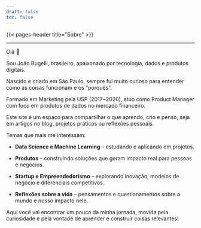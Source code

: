 ```yaml
---
draft: false
toc: false
---
```


{{< pages-header title="Sobre" >}}

---

Olá 👋

Sou João Bugelli, brasileiro, apaixonado por tecnologia, dados e produtos digitais.

Nascido e criado em São Paulo, sempre fui muito curioso para entender como as coisas funcionam e os "porquês".

Formado em Marketing pela USP (2017~2020), atuo como Product Manager com foco em produtos de dados no mercado financeiro.

Este site é um espaço para compartilhar o que aprendo, crio e penso, seja em artigos no blog, projetos práticos ou reflexões pessoais.

Temas que mais me interessam:

- **Data Science e Machine Learning** – estudando e aplicando em projetos.

- **Produtos** – construindo soluções que geram impacto real para pessoas e negócios.

- **Startup e Empreendedorismo** – explorando inovação, modelos de negócio e diferenciais competitivos.

- **Reflexões sobre a vida** – pensamentos e questionamentos sobre o mundo e nosso impacto nele.

Aqui você vai encontrar um pouco da minha jornada, movida pela curiosidade e pela vontade de aprender e construir coisas relevantes!



